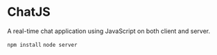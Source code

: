# ChatJS
A real-time chat application using JavaScript on both client and server.

`npm install`
`node server`
